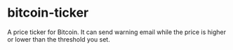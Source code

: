 bitcoin-ticker
==============

A price ticker for Bitcoin. It can send warning email while the price is higher or lower than the threshold you set.
